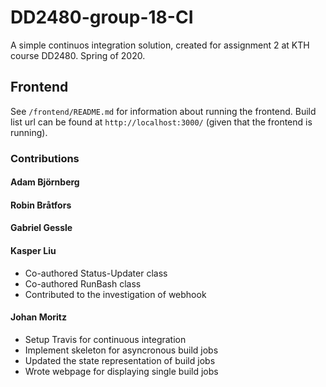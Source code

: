 # DD2480-group-18-CI
A simple continuos integration solution, created for assignment 2 at KTH course DD2480. Spring of 2020.

## Frontend
See `/frontend/README.md` for information about running the frontend. 
Build list url can be found at `http://localhost:3000/` (given that the frontend is running).

### Contributions
#### Adam Björnberg


#### Robin Bråtfors

#### Gabriel Gessle

#### Kasper Liu
- Co-authored Status-Updater class
- Co-authored RunBash class 
- Contributed to the investigation of webhook

#### Johan Moritz
- Setup Travis for continuous integration
- Implement skeleton for asyncronous build jobs
- Updated the state representation of build jobs
- Wrote webpage for displaying single build jobs